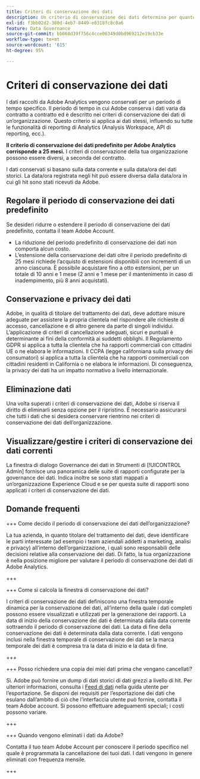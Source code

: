 ```yaml
---
title: Criteri di conservazione dei dati
description: Un criterio di conservazione dei dati determina per quanto tempo Adobe archivia i dati.
exl-id: f3bb02d2-380d-4eb7-8449-e0318fc8c0a6
feature: Data Governance
source-git-commit: bb068d39f756c4cce06349d0bd969212e19cb33e
workflow-type: tm+mt
source-wordcount: '615'
ht-degree: 95%

---
```


# Criteri di conservazione dei dati

I dati raccolti da Adobe Analytics vengono conservati per un periodo di tempo specifico. Il periodo di tempo in cui Adobe conserva i dati varia da contratto a contratto ed è descritto nei criteri di conservazione dei dati di un’organizzazione. Questo criterio si applica ai dati stessi, influendo su tutte le funzionalità di reporting di Analytics (Analysis Workspace, API di reporting, ecc.).

**Il criterio di conservazione dei dati predefinito per Adobe Analytics corrisponde a 25 mesi.** I criteri di conservazione della tua organizzazione possono essere diversi, a seconda del contratto.

I dati conservati si basano sulla data corrente e sulla data/ora dei dati storici. La data/ora registrata negli hit può essere diversa dalla data/ora in cui gli hit sono stati ricevuti da Adobe.

## Regolare il periodo di conservazione dei dati predefinito

Se desideri ridurre o estendere il periodo di conservazione dei dati predefinito, contatta il team Adobe Account.

* La riduzione del periodo predefinito di conservazione dei dati non comporta alcun costo.
* L’estensione della conservazione dei dati oltre il periodo predefinito di 25 mesi richiede l’acquisto di estensioni disponibili con incrementi di un anno ciascuna. È possibile acquistare fino a otto estensioni, per un totale di 10 anni e 1 mese (2 anni e 1 mese per il mantenimento in caso di inadempimento, più 8 anni acquistati).

## Conservazione e privacy dei dati

Adobe, in qualità di titolare del trattamento dei dati, deve adottare misure adeguate per assistere la propria clientela nel rispondere alle richieste di accesso, cancellazione e di altro genere da parte di singoli individui. L’applicazione di criteri di cancellazione adeguati, sicuri e puntuali è determinante ai fini della conformità ai suddetti obblighi. Il Regolamento GDPR si applica a tutta la clientela che ha rapporti commerciali con cittadini UE o ne elabora le informazioni. Il CCPA (legge californiana sulla privacy dei consumatori) si applica a tutta la clientela che ha rapporti commerciali con cittadini residenti in California o ne elabora le informazioni. Di conseguenza, la privacy dei dati ha un impatto normativo a livello internazionale.

## Eliminazione dati

Una volta superati i criteri di conservazione dei dati, Adobe si riserva il diritto di eliminarli senza opzione per il ripristino. È necessario assicurarsi che tutti i dati che si desidera conservare rientrino nei criteri di conservazione dei dati dell’organizzazione.

## Visualizzare/gestire i criteri di conservazione dei dati correnti

La finestra di dialogo Governance dei dati in Strumenti di [!UICONTROL Admin] fornisce una panoramica delle suite di rapporti configurate per la governance dei dati. Indica inoltre se sono stati mappati a un’organizzazione Experience Cloud e se per questa suite di rapporti sono applicati i criteri di conservazione dei dati.

## Domande frequenti

+++ Come decido il periodo di conservazione dei dati dell’organizzazione?

La tua azienda, in quanto titolare del trattamento dei dati, deve identificare le parti interessate (ad esempio i team aziendali addetti a marketing, analisi e privacy) all’interno dell’organizzazione, i quali sono responsabili delle decisioni relative alla conservazione dei dati. Di fatto, la tua organizzazione è nella posizione migliore per valutare il periodo di conservazione dei dati di Adobe Analytics.

+++

+++ Come si calcola la finestra di conservazione dei dati?

I criteri di conservazione dei dati definiscono una finestra temporale dinamica per la conservazione dei dati, all’interno della quale i dati completi possono essere visualizzati e utilizzati per la generazione dei rapporti. La data di inizio della conservazione dei dati è determinata dalla data corrente sottraendo il periodo di conservazione dei dati. La data di fine della conservazione dei dati è determinata dalla data corrente. I dati vengono inclusi nella finestra temporale di conservazione dei dati se la marca temporale dei dati è compresa tra la data di inizio e la data di fine.

+++

+++ Posso richiedere una copia dei miei dati prima che vengano cancellati?

Sì. Adobe può fornire un dump di dati storici di dati grezzi a livello di hit. Per ulteriori informazioni, consulta i [Feed di dati](/help/export/analytics-data-feed/data-feed-overview.md) nella guida utente per l’esportazione. Se disponi dei requisiti per l’esportazione dei dati che esulano dall’ambito di ciò che l’interfaccia utente può fornire, contatta il team Adobe account. Si possono effettuare adeguamenti speciali; i costi possono variare.

+++

+++ Quando vengono eliminati i dati da Adobe?

Contatta il tuo team Adobe Account per conoscere il periodo specifico nel quale è programmata la cancellazione dei tuoi dati. I dati vengono in genere eliminati con frequenza mensile.

+++


